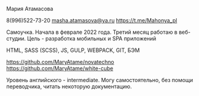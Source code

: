 Мария Атамасова

8(996)522-73-20
masha.atamasova@ya.ru
https://t.me/Mahonya_pl

Самоучка. Начала в феврале 2022 года. Третий месяц работаю в веб-студии. Цель - разработка мобильных и SPA приложений

HTML, SASS (SCSS), JS, GULP, WEBPACK, GIT, БЭМ

https://github.com/MaryAtame/novatechno
https://github.com/MaryAtame/white-cube

Уровень английского - intermediate. Могу самостоятельно, без помощи переводчика, читать некоторую документацию.
